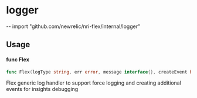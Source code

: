 # logger
--
    import "github.com/newrelic/nri-flex/internal/logger"


## Usage

#### func  Flex

```go
func Flex(logType string, err error, message interface{}, createEvent bool)
```
Flex generic log handler to support force logging and creating additional events
for insights debugging

